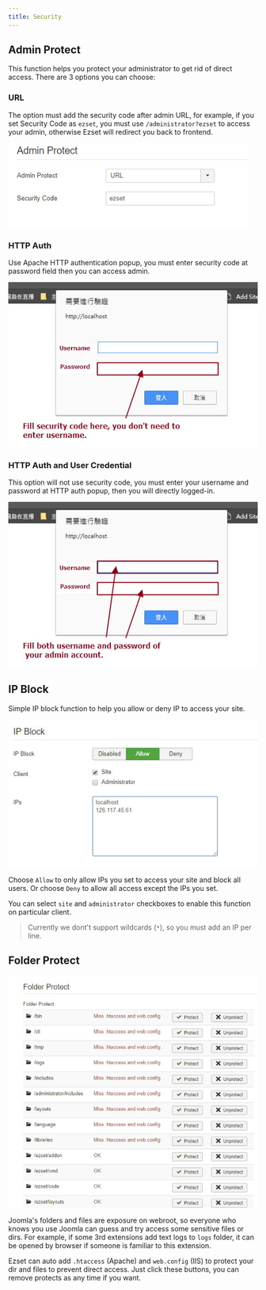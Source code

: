 ```yaml
---
title: Security
---
```


## Admin Protect

This function helps you protect your administrator to get rid of direct access. There are 3 options you can choose:

### URL

The option must add the security code after admin URL, for example, if you set Security Code as `ezset`, you must use `/administrator?ezset` to access your admin, otherwise Ezset will redirect you back to frontend.

![](p-2017-10-25-013.jpg)

### HTTP Auth

Use Apache HTTP authentication popup, you must enter security code at password field then you can access admin.

![](p-2017-10-25-014.jpg)

### HTTP Auth and User Credential

This option will not use security code, you must enter your username and password at HTTP auth popup, then you will directly logged-in.

![](p-2017-10-25-014-2.jpg)

## IP Block

Simple IP block function to help you allow or deny IP to access your site.

![](p-2017-10-25-015.jpg)

Choose `Allow` to only allow IPs you set to access your site and block all users. Or choose `Deny` to allow all access except the IPs you set.

You can select `site` and `administrator` checkboxes to enable this function on particular client.

> Currently we dont't support wildcards (`*`), so you must add an IP per line.

## Folder Protect

![](p-2017-10-25-016.jpg)

Joomla's folders and files are exposure on webroot, so everyone who knows you use Joomla can guess and try access some sensitive files or dirs. For example, if some 3rd extensions add text logs to `logs` folder, it can be opened by browser if someone is familiar to this extension.

Ezset can auto add `.htaccess` (Apache) and `web.config` (IIS) to protect your dir and files to prevent direct access. Just click these buttons, you can remove protects as any time if you want.